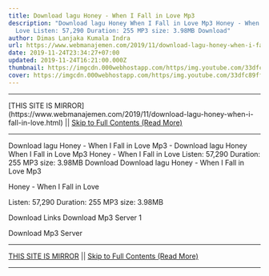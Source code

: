 ```yaml
---
title: Download lagu Honey - When I Fall in Love Mp3
description: "Download lagu Honey When I Fall in Love Mp3 Honey - When I Fall in
  Love Listen: 57,290 Duration: 255 MP3 size: 3.98MB Download"
author: Dimas Lanjaka Kumala Indra
url: https://www.webmanajemen.com/2019/11/download-lagu-honey-when-i-fall-in-love.html
date: 2019-11-24T23:34:27+07:00
updated: 2019-11-24T16:21:00.000Z
thumbnail: https://imgcdn.000webhostapp.com/https/img.youtube.com/33dfc89ff77a15bb58402a6fe6ac81e6.jpeg
cover: https://imgcdn.000webhostapp.com/https/img.youtube.com/33dfc89ff77a15bb58402a6fe6ac81e6.jpeg
---
```


<hr/> [THIS SITE IS MIRROR](https://www.webmanajemen.com/2019/11/download-lagu-honey-when-i-fall-in-love.html) || <a href="https://www.webmanajemen.com/2019/11/download-lagu-honey-when-i-fall-in-love.html" rel="follow" class="button" id="read-more">Skip to Full Contents (Read More)</a> <hr/> Download lagu Honey - When I Fall in Love Mp3 - Download lagu Honey When I Fall in Love Mp3 Honey - When I Fall in Love Listen: 57,290 Duration: 255 MP3 size: 3.98MB Download Download lagu Honey - When I Fall in Love Mp3

  Honey - When I Fall in Love 

  Listen: 57,290 
  Duration: 255 
  MP3 size: 3.98MB 

  Download Links 
  Download Mp3 Server 1 

  Download Mp3 Server <hr/> [THIS SITE IS MIRROR](https://www.webmanajemen.com/2019/11/download-lagu-honey-when-i-fall-in-love.html) || <a href="https://www.webmanajemen.com/2019/11/download-lagu-honey-when-i-fall-in-love.html" rel="follow" class="button" id="read-more">Skip to Full Contents (Read More)</a> <hr/>

<script>
    if (location.host.includes('dimaslanjaka12')) {
      location.replace('https://www.webmanajemen.com/2019/11/download-lagu-honey-when-i-fall-in-love.html');
    }
  </script>